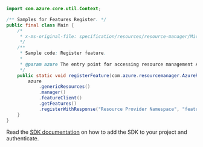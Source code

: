 ```java
import com.azure.core.util.Context;

/** Samples for Features Register. */
public final class Main {
    /*
     * x-ms-original-file: specification/resources/resource-manager/Microsoft.Features/stable/2021-07-01/examples/registerFeature.json
     */
    /**
     * Sample code: Register feature.
     *
     * @param azure The entry point for accessing resource management APIs in Azure.
     */
    public static void registerFeature(com.azure.resourcemanager.AzureResourceManager azure) {
        azure
            .genericResources()
            .manager()
            .featureClient()
            .getFeatures()
            .registerWithResponse("Resource Provider Namespace", "feature", Context.NONE);
    }
}
```

Read the [SDK documentation](https://github.com/Azure/azure-sdk-for-java/blob/azure-resourcemanager_2.15.0/sdk/resourcemanager/azure-resourcemanager/README.md) on how to add the SDK to your project and authenticate.
